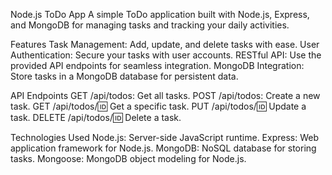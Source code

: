 Node.js ToDo App
A simple ToDo application built with Node.js, Express, and MongoDB for managing tasks and tracking your daily activities.

Features
Task Management: Add, update, and delete tasks with ease.
User Authentication: Secure your tasks with user accounts.
RESTful API: Use the provided API endpoints for seamless integration.
MongoDB Integration: Store tasks in a MongoDB database for persistent data.


API Endpoints
GET /api/todos: Get all tasks.
POST /api/todos: Create a new task.
GET /api/todos/:id: Get a specific task.
PUT /api/todos/:id: Update a task.
DELETE /api/todos/:id: Delete a task.


Technologies Used
Node.js: Server-side JavaScript runtime.
Express: Web application framework for Node.js.
MongoDB: NoSQL database for storing tasks.
Mongoose: MongoDB object modeling for Node.js.
